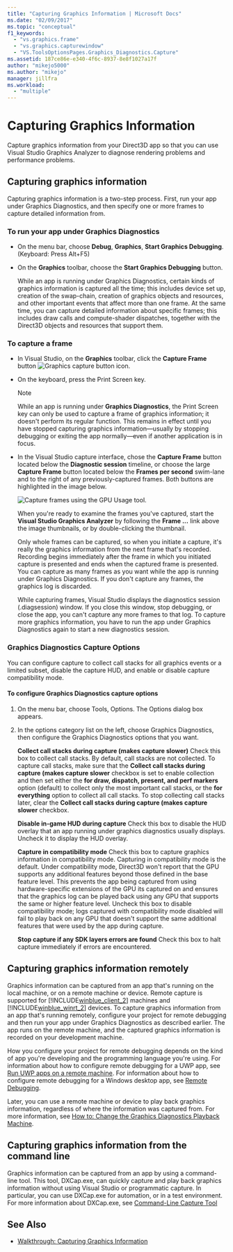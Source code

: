 ```yaml
---
title: "Capturing Graphics Information | Microsoft Docs"
ms.date: "02/09/2017"
ms.topic: "conceptual"
f1_keywords:
  - "vs.graphics.frame"
  - "vs.graphics.capturewindow"
  - "VS.ToolsOptionsPages.Graphics_Diagnostics.Capture"
ms.assetid: 187ce86e-e340-4f6c-8937-8e8f1027a17f
author: "mikejo5000"
ms.author: "mikejo"
manager: jillfra
ms.workload:
  - "multiple"
---
```

# Capturing Graphics Information
Capture graphics information from your Direct3D app so that you can use Visual Studio Graphics Analyzer to diagnose rendering problems and performance problems.

## Capturing graphics information
 Capturing graphics information is a two-step process. First, run your app under Graphics Diagnostics, and then specify one or more frames to capture detailed information from.

### To run your app under Graphics Diagnostics

- On the menu bar, choose **Debug**, **Graphics**, **Start Graphics Debugging**. (Keyboard: Press Alt+F5)

- On the **Graphics** toolbar, choose the **Start Graphics Debugging** button.

  While an app is running under Graphics Diagnostics, certain kinds of graphics information is captured all the time; this includes device set up, creation of the swap-chain, creation of graphics objects and resources, and other important events that affect more than one frame. At the same time, you can capture detailed information about specific frames; this includes draw calls and compute-shader dispatches, together with the Direct3D objects and resources that support them.

### To capture a frame

- In Visual Studio, on the **Graphics** toolbar, click the **Capture Frame** button ![Graphics capture button icon](media/debuggingdirectxgraphics.png "DebuggingDirectXGraphics").

- On the keyboard, press the Print Screen key.

  > [!NOTE]
  >  While an app is running under **Graphics Diagnostics**, the Print Screen key can only be used to capture a frame of graphics information; it doesn't perform its regular function. This remains in effect until you have stopped capturing graphics information—usually by stopping debugging or exiting the app normally—even if another application is in focus.

- In the Visual Studio capture interface, chose the **Capture Frame** button located below the **Diagnostic session** timeline, or choose the large **Capture Frame** button located below the **Frames per second** swim-lane and to the right of any previously-captured frames. Both buttons are highlighted in the image below.

   ![Capture frames using the GPU Usage tool.](media/pix_gpu_usage_tool_capture_frame.png)

   When you're ready to examine the frames you've captured, start the **Visual Studio Graphics Analyzer** by following the **Frame ...** link above the image thumbnails, or by double-clicking the thumbnail.

  Only whole frames can be captured, so when you initiate a capture, it's really the graphics information from the next frame that's recorded. Recording begins immediately after the frame in which you initiated capture is presented and ends when the captured frame is presented. You can capture as many frames as you want while the app is running under Graphics Diagnostics. If you don't capture any frames, the graphics log is discarded.

  While capturing frames, Visual Studio displays the diagnostics session (.diagsession) window. If you close this window, stop debugging, or close the app, you can't capture any more frames to that log. To capture more graphics information, you have to run the app under Graphics Diagnostics again to start a new diagnostics session.

### Graphics Diagnostics Capture Options
 You can configure capture to collect call stacks for all graphics events or a limited subset, disable the capture HUD, and enable or disable capture compatibility mode.

#### To configure Graphics Diagnostics capture options

1.  On the menu bar, choose Tools, Options. The Options dialog box appears.

2.  In the options category list on the left, choose Graphics Diagnostics, then configure the Graphics Diagnostics options that you want.

     **Collect call stacks during capture (makes capture slower)**
     Check this box to collect call stacks. By default, call stacks are not collected. To capture call stacks, make sure that the **Collect call stacks during capture (makes capture slower** checkbox is set to enable collection and then set either the **for draw, dispatch, present, and perf markers** option (default) to collect only the most important call stacks, or the **for everything** option to collect all call stacks. To stop collecting call stacks later, clear the **Collect call stacks during capture (makes capture slower** checkbox.

     **Disable in-game HUD during capture**
     Check this box to disable the HUD overlay that an app running under graphics diagnostics usually displays. Uncheck it to display the HUD overlay.

     **Capture in compatibility mode**
     Check this box to capture graphics information in compatibility mode. Capturing in compatibility mode is the default. Under compatibility mode, Direct3D won't report that the GPU supports any additional features beyond those defined in the base feature level. This prevents the app being captured from using hardware-specific extensions of the GPU its captured on and ensures that the graphics log can be played back using any GPU that supports the same or higher feature level. Uncheck this box to disable compatibility mode; logs captured with compatibility mode disabled will fail to play back on any GPU that doesn't support the same additional features that were used by the app during capture.

     **Stop capture if any SDK layers errors are found**
     Check this box to halt capture immediately if errors are encountered.

## Capturing graphics information remotely
 Graphics information can be captured from an app that's running on the local machine, or on a remote machine or device. Remote capture is supported for [!INCLUDE[winblue_client_2](../includes/winblue_client_2_md.md)] machines and [!INCLUDE[winblue_winrt_2](../includes/winblue_winrt_2_md.md)] devices. To capture graphics information from an app that's running remotely, configure your project for remote debugging and then run your app under Graphics Diagnostics as described earlier. The app runs on the remote machine, and the captured graphics information is recorded on your development machine.

 How you configure your project for remote debugging depends on the kind of app you're developing and the programming language you're using. For information about how to configure remote debugging for a UWP app, see [Run UWP apps on a remote machine](../run-windows-store-apps-on-a-remote-machine.md). For information about how to configure remote debugging for a Windows desktop app, see [Remote Debugging](../remote-debugging.md).

 Later, you can use a remote machine or device to play back graphics information, regardless of where the information was captured from. For more information, see [How to: Change the Graphics Diagnostics Playback Machine](how-to-change-the-graphics-diagnostics-playback-machine.md).

## Capturing graphics information from the command line
 Graphics information can be captured from an app by using a command-line tool. This tool, DXCap.exe, can quickly capture and play back graphics information without using Visual Studio or programmatic capture. In particular, you can use DXCap.exe for automation, or in a test environment. For more information about DXCap.exe, see [Command-Line Capture Tool](command-line-capture-tool.md)

## See Also
- [Walkthrough: Capturing Graphics Information](walkthrough-capturing-graphics-information.md)
